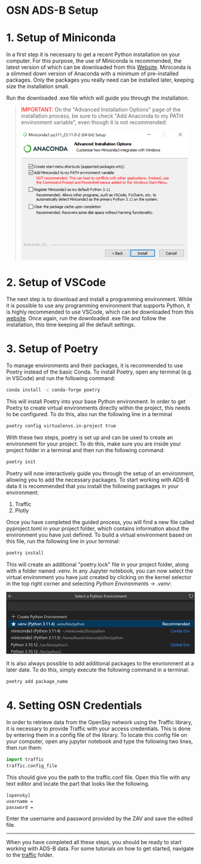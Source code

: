 OSN ADS-B Setup
==============

# 1. Setup of Miniconda
In a first step it is necessary to get a recent Python installation on your computer. For this purpose, the use of Miniconda is recommended, the latest version of which can be downloaded from this [Website](https://docs.conda.io/projects/miniconda/en/latest/). Miniconda is a slimmed down version of Anaconda with a minimum of pre-installed packages. Only the packages you really need can be installed later, keeping size the installation small.

Run the downloaded .exe file which will guide you through the installation.

><span style="color:red">IMPORTANT:</span> On the "Advanced Installation Options" page of the installation process, be sure to check "Add Anaconda to my PATH environment variable", even though it is not recommended: 
>
>![alt text](../images/miniconda_check.PNG)

# 2. Setup of VSCode
The next step is to download and install a programming environment. While it is possible to use any programming environment that supports Python, it is highly recommended to use VSCode, which can be downloaded from this 
[website](https://code.visualstudio.com/Download). Once again, run the downloaded .exe file and follow the installation, this time keeping all the default settings.

# 3. Setup of Poetry
To manage environments and their packages, it is recommended to use Poetry instead of the basic Conda. To install Poetry, open any terminal (e.g. in VSCode) and run the following command:

```bash
conda install -c conda-forge poetry
```

This will install Poetry into your base Python environment. In order to get Poetry to create virtual environments directly within the project, this needs to be configured. To do this, also run the following line in a terminal

```bash
poetry config virtualenvs.in-project true
```

With these two steps, poetry is set up and can be used to create an environment for your project. To do this, make sure you are inside your project folder in a terminal and then run the following command:

```bash
poetry init
```

Poetry will now interactively guide you through the setup of an environment, allowing you to add the necessary packages. To start working with ADS-B data it is recommended that you install the following packages in your environment:

1. Traffic
2. Plotly

Once you have completed the guided process, you will find a new file called pyproject.toml in your project folder, which contains information about the environment you have just defined. To build a virtual environment based on this file, run the following line in your terminal:

```bash
poetry install
```

This will create an additional "poetry.lock" file in your project folder, along with a folder named .venv. In any Jupyter notebook, you can now select the virtual environment you have just created by clicking on the kernel selector in the top right corner and selecting _Python Environments -> .venv_:

![alt text](../images/python_env.PNG)

It is also always possible to add additional packages to the envrionment at a later date. To do this, simply execute the following command in a terminal:

```bash
poetry add package_name
```

# 4. Setting OSN Credentials
In order to retrieve data from the OpenSky network using the Traffic library, it is necessary to provide Traffic with your access credentials. This is done by entering them in a config file of the library. To locate this config file on your computer, open any jupyter notebook and type the following two lines, then run them:
```python
import traffic
traffic.config_file
```
This should give you the path to the traffic.conf file. Open this file with any text editor and locate the part that looks like the following.

```
[opensky]
username =
password =
```
Enter the username and password provided by the ZAV and save the edited file.

---
When you have completed all these steps, you should be ready to start working with ADS-B data. For some tutorials on how to get started, navigate to the [traffic](../traffic/) folder.